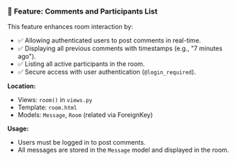 ### 💬 **Feature: Comments and Participants List**

This feature enhances room interaction by:

- ✅ Allowing authenticated users to post comments in real-time.
- ✅ Displaying all previous comments with timestamps (e.g., "7 minutes ago").
- ✅ Listing all active participants in the room.
- ✅ Secure access with user authentication (`@login_required`).

**Location:**  
- Views: `room()` in `views.py`  
- Template: `room.html`  
- Models: `Message`, `Room` (related via ForeignKey)

**Usage:**  
- Users must be logged in to post comments.
- All messages are stored in the `Message` model and displayed in the room.

